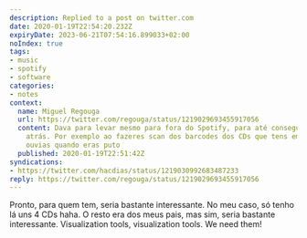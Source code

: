 ```yaml
---
description: Replied to a post on twitter.com
date: 2020-01-19T22:54:20.232Z
expiryDate: 2023-06-21T07:54:16.899033+02:00
noIndex: true
tags:
- music
- spotify
- software
categories:
- notes
context:
  name: Miguel Regouga
  url: https://twitter.com/regouga/status/1219029693455917056
  content: Dava para levar mesmo para fora do Spotify, para até conseguires ir mais
    atrás. Por exemplo ao fazeres scan dos barcodes dos CDs que tens em casa e que
    ouvias quando eras puto
  published: 2020-01-19T22:51:42Z
syndications:
- https://twitter.com/hacdias/status/1219030992683487233
reply: https://twitter.com/regouga/status/1219029693455917056
---
```


Pronto, para quem tem, seria bastante interessante. No meu caso, só tenho lá uns 4 CDs haha. O resto era dos meus pais, mas sim, seria bastante interessante. Visualization tools, visualization tools. We need them!
